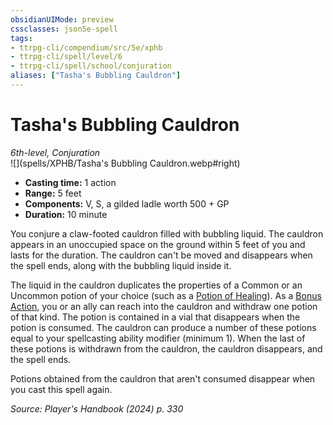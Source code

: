 ```yaml
---
obsidianUIMode: preview
cssclasses: json5e-spell
tags:
- ttrpg-cli/compendium/src/5e/xphb
- ttrpg-cli/spell/level/6
- ttrpg-cli/spell/school/conjuration
aliases: ["Tasha's Bubbling Cauldron"]
---
```

# Tasha's Bubbling Cauldron
*6th-level, Conjuration*  
![](spells/XPHB/Tasha's Bubbling Cauldron.webp#right)  

- **Casting time:** 1 action
- **Range:** 5 feet
- **Components:** V, S, a gilded ladle worth 500 + GP
- **Duration:** 10 minute

You conjure a claw-footed cauldron filled with bubbling liquid. The cauldron appears in an unoccupied space on the ground within 5 feet of you and lasts for the duration. The cauldron can't be moved and disappears when the spell ends, along with the bubbling liquid inside it.

The liquid in the cauldron duplicates the properties of a Common or an Uncommon potion of your choice (such as a [Potion of Healing](potion-of-healing-xdmg.md)). As a [Bonus Action](bonus-action-xphb.md), you or an ally can reach into the cauldron and withdraw one potion of that kind. The potion is contained in a vial that disappears when the potion is consumed. The cauldron can produce a number of these potions equal to your spellcasting ability modifier (minimum 1). When the last of these potions is withdrawn from the cauldron, the cauldron disappears, and the spell ends.

Potions obtained from the cauldron that aren't consumed disappear when you cast this spell again.

*Source: Player's Handbook (2024) p. 330*